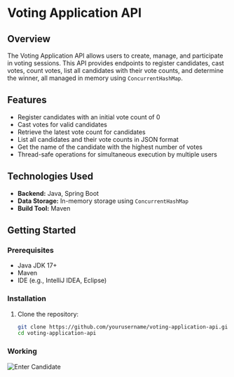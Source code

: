 # Voting Application API

## Overview

The Voting Application API allows users to create, manage, and participate in voting sessions. This API provides endpoints to register candidates, cast votes, count votes, list all candidates with their vote counts, and determine the winner, all managed in memory using `ConcurrentHashMap`.

## Features

- Register candidates with an initial vote count of 0
- Cast votes for valid candidates
- Retrieve the latest vote count for candidates
- List all candidates and their vote counts in JSON format
- Get the name of the candidate with the highest number of votes
- Thread-safe operations for simultaneous execution by multiple users

## Technologies Used

- **Backend:** Java, Spring Boot
- **Data Storage:** In-memory storage using `ConcurrentHashMap`
- **Build Tool:** Maven

## Getting Started

### Prerequisites

- Java JDK 17+
- Maven
- IDE (e.g., IntelliJ IDEA, Eclipse)

### Installation

1. Clone the repository:

   ```bash
   git clone https://github.com/yourusername/voting-application-api.git
   cd voting-application-api

### Working

![Enter Candidate](https://github.com/user-attachments/assets/cf5edda0-237f-4984-bd55-ddc1c3d97fb6)

